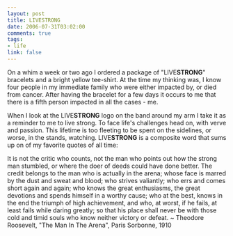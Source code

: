 ```yaml
--- 
layout: post
title: LIVESTRONG
date: 2006-07-31T03:02:00
comments: true
tags:
- life
link: false
---
```

On a whim a week or two ago I ordered a package of "LIVE<strong>STRONG</strong>" bracelets and a bright yellow tee-shirt. At the time my thinking was, I know four people in my immediate family who were either impacted by, or died from cancer. After having the bracelet for a few days it occurs to me that there is a fifth person impacted in all the cases - me.

When I look at the LIVE<strong>STRONG</strong> logo on the band around my arm I take it as a reminder to me to live strong. To face life's challenges head on, with verve and passion. This lifetime is too fleeting to be spent on the sidelines, or worse, in the stands, watching. LIVE<strong>STRONG</strong> is a composite word that sums up on of my favorite quotes of all time:

It is not the critic who counts, not the man who points out how the strong man stumbled, or where the doer of deeds could have done better. The credit belongs to the man who is actually in the arena; whose face is marred by the dust and sweat and blood; who strives valiantly; who errs and comes short again and again; who knows the great enthusiasms, the great devotions and spends himself in a worthy cause; who at the best, knows in the end the triumph of high achievement, and who, at worst, if he fails, at least fails while daring greatly; so that his place shall never be with those cold and timid souls who know neither victory or defeat.
~ Theodore Roosevelt, "The Man In The Arena", Paris Sorbonne, 1910
